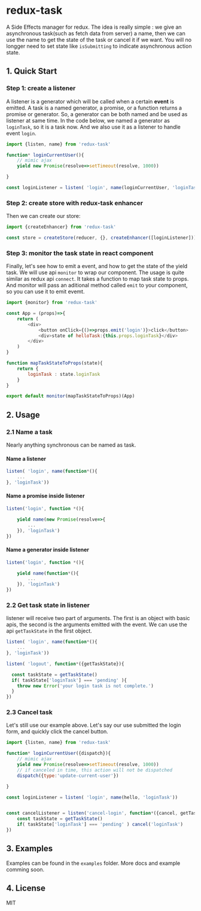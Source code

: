 # redux-task

A Side Effects manager for redux. The idea is really simple : we give an asynchronous task(such as fetch data from server) a name, then we can use the name to get the state of the task or cancel it if we want. You will no longger need to set state like `isSubmitting` to indicate asynchronous action state.

## 1. Quick Start

### Step 1: create a listener

A listener is a generator which will be called when a certain **event** is emitted. A task is a named generator, a promise, or a function returns a promise or generator. So, a generator can be both named and be used as listener at same time. In the code below, we named a generator as `loginTask`, so it is a task now. And we also use it as a listener to handle event `login`.


```javascript
import {listen, name} from 'redux-task'

function* loginCurrentUser(){
	// mimic ajax
	yield new Promise(resolve=>setTimeout(resolve, 1000))

}

const loginListener = listen( 'login', name(loginCurrentUser, 'loginTask'))

```

### Step 2: create store with redux-task enhancer

Then we can create our store:

```javascript
import {createEnhancer} from 'redux-task'

const store = createStore(reducer, {}, createEnhancer([loginListener]));
```
  

### Step 3: monitor the task state in react component

Finally, let's see how to emit a event, and how to get the state of the yield task. We will use api `monitor` to wrap our component. The usage is quite similar as redux api `connect`. It takes a function to map task state to props. And monitor will pass an aditional method called `emit` to your component, so you can use it to emit evemt.

```javascript
import {monitor} from 'redux-task'

const App = (props)=>{
	return (
		<div>
			<button onClick={()=>props.emit('login')}>click</button>
			<div>state of helloTask:{this.props.loginTask}</div>
		</div>
	)
}

function mapTaskStateToProps(state){
	return {
		loginTask : state.loginTask
	}
}

export default monitor(mapTaskStateToProps)(App)
```

## 2. Usage

### 2.1 Name a task

Nearly anything synchronous can be named as task. 


#### Name a listener

```javascript
listen( 'login', name(function*(){
	...
}, 'loginTask'))

``` 

#### Name a promise inside listener

```javascript
listen('login', function *(){

	yield name(new Promise(resolve=>{
		...
	}), 'loginTask')
})
```

#### Name a generator inside listener

```javascript
listen('login', function *(){

	yield name(function*(){
		...
	}), 'loginTask')
})
```

### 2.2 Get task state in listener

listener will receive two part of arguments. The first is an object with basic apis, the second is the arguments emitted with the event. We can use the api `getTaskState` in the first object.

```javascript
listen( 'login', name(function*(){
	...
}, 'loginTask'))

listen( 'logout', function*({getTaskState}){

  const taskState = getTaskState()
  if( taskState['loginTask'] === 'pending' ){
  	throw new Error('your login task is not complete.')
  }
})
```

### 2.3 Cancel task

Let's still use our example above. Let's say our use submitted the login form, and quickly click the cancel button.

```javascript
import {listen, name} from 'redux-task'

function* loginCurrentUser({dispatch}){
	// mimic ajax
	yield new Promise(resolve=>setTimeout(resolve, 1000))
	// if canceled in time, this action will not be dispatched
	dispatch({type:'update-current-user'})

}

const loginListener = listen( 'login', name(hello, 'loginTask'))


const cancelListener = listen('cancel-login', function*({cancel, getTaskState}){
	const taskState = getTaskState()
	if( taskState['loginTask'] === 'pending' ) cancel('loginTask') 
})
```

## 3. Examples

Examples can be found in the `examples` folder. More docs and example comming soon.

## 4. License

MIT



